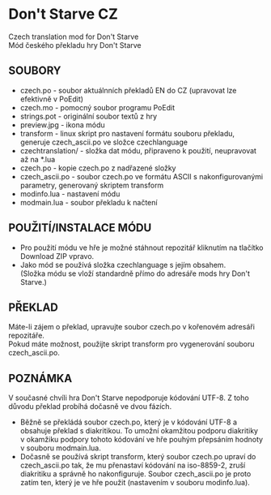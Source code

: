 Don't Starve CZ
===============
Czech translation mod for Don't Starve<br />
Mód českého překladu hry Don't Starve

SOUBORY
-------
- czech.po	  - soubor aktuálnních překladů EN do CZ (upravovat lze efektivně v PoEdit)
- czech.mo	  - pomocný soubor programu PoEdit
- strings.pot	  - originální soubor textů z hry
- preview.jpg	  - ikona módu
- transform	  - linux skript pro nastavení formátu souboru překladu, generuje czech_ascii.po ve složce czechlanguage
- czechtranslation/ - složka dat módu, připraveno k použití, neupravovat až na *.lua
 - czech.po		- kopie czech.po z nadřazené složky
 - czech_ascii.po	- soubor czech.po ve formátu ASCII s nakonfigurovanými parametry, generovaný skriptem transform
 - modinfo.lua		- nastavení módu
 - modmain.lua		- soubor překladu k načtení

POUŽITÍ/INSTALACE MÓDU
----------------------
- Pro použití módu ve hře je možné stáhnout repozitář kliknutím na tlačítko Download ZIP vpravo.
- Jako mód se používá složka czechlanguage s jejím obsahem.<br />
(Složka módu se vloží standardně přímo do adresáře mods hry Don't Starve.)

PŘEKLAD
-------
Máte-li zájem o překlad, upravujte soubor czech.po v kořenovém adresáři repozitáře.<br />
Pokud máte možnost, použijte skript transform pro vygenerování souboru czech_ascii.po.

POZNÁMKA
--------
V současné chvíli hra Don't Starve nepodporuje kódování UTF-8. Z toho důvodu překlad probíhá dočasně ve dvou fázích.
 - Běžně se překládá soubor czech.po, který je v kódování UTF-8 a obsahuje překlad s diakritikou. To umožní okamžitou podporu diakritiky v okamžiku podpory tohoto kódování ve hře pouhým přepsáním hodnoty v souboru modmain.lua.
 - Dočasně se používá skript transform, který soubor czech.po upraví do czech_ascii.po tak, že mu přenastaví kódování na iso-8859-2, zruší diakritiku a správně ho nakonfiguruje.
Soubor czech_ascii.po je proto zatím ten, který je ve hře použit (nastavením v souboru modinfo.lua).

